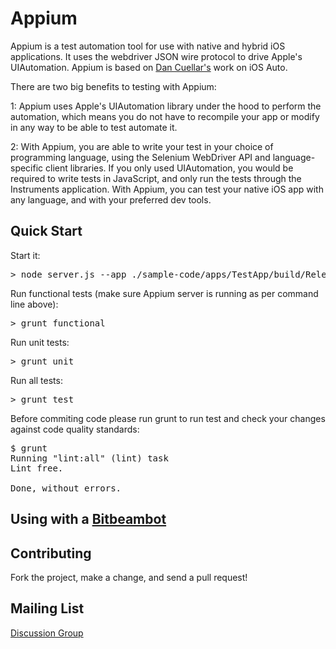 Appium
=========

Appium is a test automation tool for use with native and hybrid iOS applications. It uses the webdriver JSON  wire protocol to drive Apple's UIAutomation. Appium is based on [Dan Cuellar's](http://github.com/penguinho) work on iOS Auto.

There are two big benefits to testing with Appium:

1: Appium uses Apple's UIAutomation library under the hood to perform the automation, which means you do not have to recompile your app or modify in any way to be able to test automate it.

2: With Appium, you are able to write your test in your choice of programming language, using the Selenium WebDriver API and language-specific client libraries. If you only used UIAutomation, you would be required to write tests in JavaScript, and only run the tests through the Instruments application. With Appium, you can test your native iOS app with any language, and with your preferred dev tools.

Quick Start
-----------
Start it:
<pre>
> node server.js --app ./sample-code/apps/TestApp/build/Release-iphonesimulator/TestApp.app -U 1234
</pre>

Run functional tests (make sure Appium server is running as per command line above):
<pre>
> grunt functional
</pre>

Run unit tests:
<pre>
> grunt unit
</pre>

Run all tests:
<pre>
> grunt test
</pre>

Before commiting code please run grunt to run test and check your changes against code quality standards:
<pre>
$ grunt
Running "lint:all" (lint) task
Lint free.
 
Done, without errors.
</pre>

Using with a <a href="http://bitbeam.org">Bitbeambot</a>
-----------


Contributing
------------

Fork the project, make a change, and send a pull request! 

Mailing List
-----------

<a href="https://groups.google.com/d/forum/appium-discuss">Discussion Group</a>
